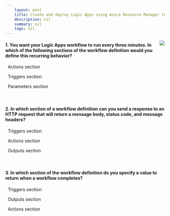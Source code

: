 ```yaml
---
    layout: post
    title: Create and deploy Logic Apps using Azure Resource Manager templates - Describe a Logic Apps workflow using the Workflow Definition Language
    description: nil
    summary: nil
    tags: nil
---
```



 <a target="_blank" href="https://docs.microsoft.com/en-us/learn/modules/create-deploy-logic-apps-using-arm-templates/2-describe-a-logic-app-using-workflow-definition-language/"><i class="fas fa-external-link-alt"></i> </a>
 <img align="right" src="https://docs.microsoft.com/en-us/learn/achievements/logic-apps-and-arm-templates.svg">
####  1. You want your Logic Apps workflow to run every three minutes. In which of the following sections of the workflow definition would you define this recurring behavior?


<i class='far fa-square'></i> &nbsp;&nbsp;Actions section

<i class='fas fa-check-square' style='color: Dodgerblue;'></i> &nbsp;&nbsp;Triggers section

<i class='far fa-square'></i> &nbsp;&nbsp;Parameters section
<br />
<br />
<br />

####  2. In which section of a workflow definition can you send a response to an HTTP request that will return a message body, status code, and message headers?


<i class='far fa-square'></i> &nbsp;&nbsp;Triggers section

<i class='fas fa-check-square' style='color: Dodgerblue;'></i> &nbsp;&nbsp;Actions section

<i class='far fa-square'></i> &nbsp;&nbsp;Outputs section
<br />
<br />
<br />

####  3. In which section of the workflow definition do you specify a value to return when a workflow completes?


<i class='far fa-square'></i> &nbsp;&nbsp;Triggers section

<i class='fas fa-check-square' style='color: Dodgerblue;'></i> &nbsp;&nbsp;Outputs section

<i class='far fa-square'></i> &nbsp;&nbsp;Actions section
<br />
<br />
<br />
